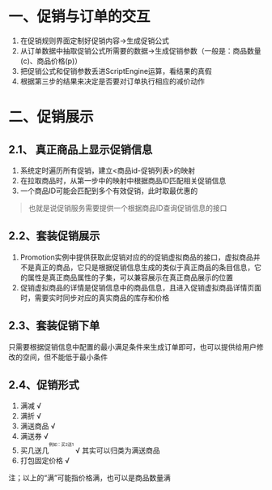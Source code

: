 # 一、促销与订单的交互
1. 在促销规则界面定制好促销内容->生成促销公式
2. 从订单数据中抽取促销公式所需要的数据->生成促销参数（一般是：商品数量(c)、商品价格(p)）
3. 把促销公式和促销参数丢进ScriptEngine运算，看结果的真假
4. 根据第三步的结果来决定是否要对订单执行相应的减价动作

# 二、促销展示
## 2.1、 真正商品上显示促销信息
1. 系统定时遍历所有促销，建立<商品id-促销列表>的映射
2. 在拉取商品时，从第一步中的映射中根据商品ID匹配相关促销信息
3. 一个商品ID可能会匹配到多个有效促销，此时取最优惠的
> 也就是说促销服务需要提供一个根据商品ID查询促销信息的接口

## 2.2、套装促销展示
1. Promotion实例中提供获取此促销对应的的促销虚拟商品的接口，虚拟商品并不是真正的商品，它只是根据促销信息生成的类似于真正商品的条目信息，它的属性是真正商品属性的子集，可以兼容展示在真正商品展示的位置
2. 促销虚拟商品的详情是促销信息中的商品信息，且进入促销虚拟商品详情页面时，需要实时同步对应的真实商品的库存和价格

## 2.3、套装促销下单
只需要根据促销信息中配置的最小满足条件来生成订单即可，也可以提供给用户修改的空间，但不能低于最小条件


## 2.4、促销形式
1. 满减 &radic;
2. 满折 &radic;
3. 满送商品 &radic;
4. 满送券 &radic;
5. 买几送几<sup><sup><sup>例如：买2送1</sup></sup></sup> &radic; 其实可以归类为满送商品 
5. 打包固定价格 &radic;

注；以上的“满”可能指价格满，也可以是商品数量满